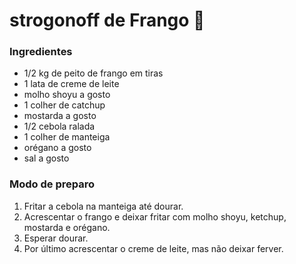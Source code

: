  # strogonoff de Frango :chicken:

### Ingredientes

- 1/2 kg de peito de frango em tiras
- 1 lata de creme de leite
- molho shoyu a gosto
- 1 colher de catchup
- mostarda a gosto
- 1/2 cebola ralada
- 1 colher de manteiga
- orégano a gosto
- sal a gosto

### Modo de preparo



1. Fritar a cebola na manteiga até dourar.
2. Acrescentar o frango e deixar fritar com molho shoyu, ketchup, mostarda e orégano.
3. Esperar dourar.
4. Por último acrescentar o creme de leite, mas não deixar ferver.







